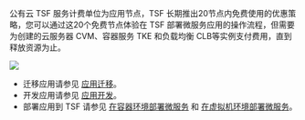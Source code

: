 公有云 TSF 服务计费单位为应用节点，TSF 长期推出20节点内免费使用的优惠策略，您可以通过这20个免费节点体验在 TSF 部署微服务应用的操作流程，但需要为创建的云服务器 CVM、容器服务 TKE 和负载均衡 CLB等实例支付费用，直到释放资源为止。

![](https://qcloudimg.tencent-cloud.cn/raw/d95eb7f7b2ef8d47a62ca1c2f5adba91.png)

- 迁移应用请参见 [应用迁移](https://cloud.tencent.com/document/product/649/74298)。
- 开发应用请参见 [应用开发](https://cloud.tencent.com/document/product/649/55489)。
- 部署应用到 TSF 请参见 [在容器环境部署微服务](https://cloud.tencent.com/document/product/649/55493) 和 [在虚拟机环境部署微服务](https://cloud.tencent.com/document/product/649/55492)。







